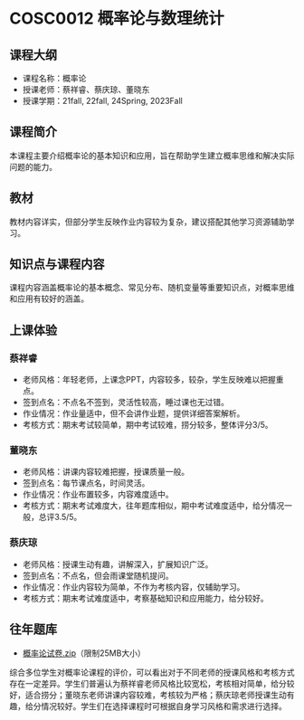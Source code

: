 # COSC0012 概率论与数理统计
## 课程大纲
- 课程名称：概率论
- 授课老师：蔡祥睿、蔡庆琼、董晓东
- 授课学期：21fall, 22fall, 24Spring, 2023Fall

## 课程简介
本课程主要介绍概率论的基本知识和应用，旨在帮助学生建立概率思维和解决实际问题的能力。

## 教材
教材内容详实，但部分学生反映作业内容较为复杂，建议搭配其他学习资源辅助学习。

## 知识点与课程内容
课程内容涵盖概率论的基本概念、常见分布、随机变量等重要知识点，对概率思维和应用有较好的涵盖。

## 上课体验
### 蔡祥睿
- 老师风格：年轻老师，上课念PPT，内容较多，较杂，学生反映难以把握重点。
- 签到点名：不点名不签到，灵活性较高，睡过课也无过错。
- 作业情况：作业量适中，但不会讲作业题，提供详细答案解析。
- 考核方式：期末考试较简单，期中考试较难，捞分较多，整体评分3/5。

### 董晓东
- 老师风格：讲课内容较难把握，授课质量一般。
- 签到点名：每节课点名，时间灵活。
- 作业情况：作业布置较多，内容难度适中。
- 考核方式：期末考试难度大，往年题库相似，期中考试难度适中，给分情况一般，总评3.5/5。

### 蔡庆琼
- 老师风格：授课生动有趣，讲解深入，扩展知识广泛。
- 签到点名：不点名，但会雨课堂随机提问。
- 作业情况：作业内容较为简单，不作为考核内容，仅辅助学习。
- 考核方式：期末考试难度适中，考察基础知识和应用能力，给分较好。

## 往年题库
- [概率论试卷.zip](https://github.com/Emanual20/NKUCS.ICU/files/10752160/default.zip)（限制25MB大小）

综合多位学生对概率论课程的评价，可以看出对于不同老师的授课风格和考核方式存在一定差异。学生们普遍认为蔡祥睿老师风格比较宽松，考核相对简单，给分较好，适合捞分；董晓东老师讲课内容较难，考核较为严格；蔡庆琼老师授课生动有趣，给分情况较好。学生们在选择课程时可根据自身学习风格和需求进行选择。